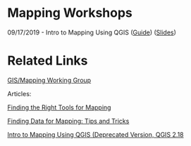 # Mapping Workshops

09/17/2019 - Intro to Mapping Using QGIS ([Guide](https://github.com/javo0101/introGIS/tree/Simplified)) ([Slides](2019Fall-Mapping/Components-of-a-GIS-map.pdf))
# Related Links 

[GIS/Mapping Working Group](https://commons.gc.cuny.edu/groups/gis-working-group/) 

Articles: 

[Finding the Right Tools for Mapping](https://digitalfellows.commons.gc.cuny.edu/2019/06/03/finding-the-right-tools-for-mapping/) 

[Finding Data for Mapping: Tips and Tricks](https://digitalfellows.commons.gc.cuny.edu/2018/11/24/finding-data-for-mapping-tips-and-tricks/) 

[Intro to Mapping Using QGIS (Deprecated Version, QGIS 2.18](https://digitalfellows.commons.gc.cuny.edu/2017/12/07/intro-to-mapping-using-qgis/)
